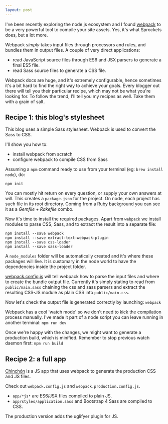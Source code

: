 ```yaml
---
layout: post
---
```


I've been recently exploring the node.js ecosystem and I found [webpack](https://webpack.github.io/) to be a very powerful tool to compile your site assets. Yes, it's what Sprockets does, but a lot more.

Webpack _simply_ takes input files through processors and rules, and bundles them in output files. A couple of very direct applications:

- read JavaScript source files through ES6 and JSX parsers to generate a final ES5 file.
- read Sass source files to generate a CSS file.

Webpack docs are huge, and it's extremely configurable, hence sometimes it's a bit hard to find the right way to achieve your goals. Every blogger out there will tell you their particular recipe, which may not be what you're looking for.
To follow the trend, I'll tell you my recipes as well. Take them with a grain of salt.

## Recipe 1: this blog's stylesheet

This blog uses a simple Sass stylesheet. Webpack is used to convert the Sass to CSS.

I'll show you how to:

- install webpack from scratch
- configure webpack to compile CSS from Sass

Assuming a `npm` command ready to use from your terminal (eg: `brew install node`), do:

`npm init`

You can mostly hit return on every question, or supply your own answers at will. This creates a `package.json` for the project. On node, each project has such file in its root directory. Coming from a Ruby background you can see it as a _Gemfile + Rakefile_ combo.

Now it's time to install the required packages. Apart from `webpack` we install modules to parse CSS, Sass, and to extract the result into a separate file:

```
npm install --save webpack
npm install --save extract-text-webpack-plugin
npm install --save css-loader
npm install --save sass-loader
```

A `node_modules` folder will be automatically created and it's where these packages will live. It is customary in the node world to have the dependencies inside the project folder.

[webpack.config.js](/public/webpack.config.js) will tell webpack how to parse the input files and where to create the bundle output file. Currently it's simply stating to read from `public/main.sass` chaining the css and sass parsers and extract the resulting CSS-JS module as plain CSS into `public/main.css`.

Now let's check the output file is generated correctly by launching:
`webpack`

Webpack has a cool 'watch mode' so we don't need to kick the compilation process manually. I've made it part of a node script you can leave running in another terminal:
`npm run dev`

Once we're happy with the changes, we might want to generate a production build, which is minified. Remember to stop previous watch daemon first:
`npm run build`

## Recipe 2: a full app

[Chinchón](https://github.com/dncrht/chinchon) is a JS app that uses webpack to generate the production CSS and JS files.

Check out `webpack.config.js` and `webpack.production.config.js`.

- `app/*js*` are ES6/JSX files compiled to plain JS.
- `app/styles/application.sass` and Bootstrap 4 Sass are compiled to CSS.

The production version adds the uglifyer plugin for JS.

